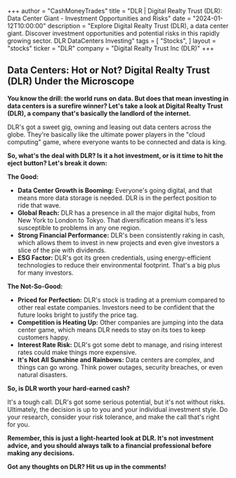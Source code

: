 +++
author = "CashMoneyTrades"
title = "DLR |  Digital Realty Trust (DLR): Data Center Giant - Investment Opportunities and Risks"
date = "2024-01-12T10:00:00"
description = "Explore Digital Realty Trust (DLR), a data center giant. Discover investment opportunities and potential risks in this rapidly growing sector. DLR DataCenters Investing"
tags = [
"Stocks",
]
layout = "stocks"
ticker = "DLR"
company = "Digital Realty Trust Inc (DLR)"
+++
        


## Data Centers: Hot or Not?  Digital Realty Trust (DLR) Under the Microscope

**You know the drill:  the world runs on data.  But does that mean investing in data centers is a surefire winner?  Let's take a look at Digital Realty Trust (DLR), a company that's basically the landlord of the internet.**

DLR's got a sweet gig, owning and leasing out data centers across the globe.  They're basically like the ultimate power players in the "cloud computing" game, where everyone wants to be connected and data is king.  

**So, what's the deal with DLR?  Is it a hot investment, or is it time to hit the eject button?  Let's break it down:**

**The Good:**

* **Data Center Growth is Booming:**  Everyone's going digital, and that means more data storage is needed.  DLR is in the perfect position to ride that wave.
* **Global Reach:** DLR has a presence in all the major digital hubs, from New York to London to Tokyo.  That diversification means it's less susceptible to problems in any one region.
* **Strong Financial Performance:**  DLR's been consistently raking in cash, which allows them to invest in new projects and even give investors a slice of the pie with dividends.
* **ESG Factor:**  DLR's got its green credentials, using energy-efficient technologies to reduce their environmental footprint.  That's a big plus for many investors.

**The Not-So-Good:**

* **Priced for Perfection:** DLR's stock is trading at a premium compared to other real estate companies.  Investors need to be confident that the future looks bright to justify the price tag.
* **Competition is Heating Up:**  Other companies are jumping into the data center game, which means DLR needs to stay on its toes to keep customers happy.
* **Interest Rate Risk:**  DLR's got some debt to manage, and rising interest rates could make things more expensive. 
* **It's Not All Sunshine and Rainbows:**  Data centers are complex, and things can go wrong.  Think power outages, security breaches, or even natural disasters. 

**So, is DLR worth your hard-earned cash?**

It's a tough call.  DLR's got some serious potential, but it's not without risks.  Ultimately, the decision is up to you and your individual investment style.  Do your research, consider your risk tolerance, and make the call that's right for you.

**Remember, this is just a light-hearted look at DLR.  It's not investment advice, and you should always talk to a financial professional before making any decisions.**

**Got any thoughts on DLR?  Hit us up in the comments!** 

        